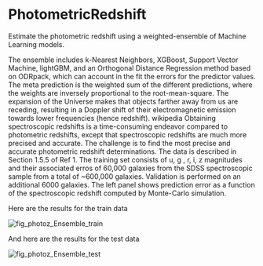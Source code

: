 # PhotometricRedshift
Estimate the photometric redshift using a weighted-ensemble of Machine Learning models.

The ensemble includes k-Nearest Neighbors, XGBoost, Support Vector Machine, lightGBM, and an Orthogonal Distance Regression method based on ODRpack, which can account in the fit the errors for the predictor values.
The meta prediction is the weighted sum of the different predictions, where the weights are inversely proportional to the root-mean-square.
The expansion of the Universe makes that objects farther away from us are receding, resulting in a Doppler shift of their electromagnetic emission towards lower frequencies (hence redshift). wikipedia
Obtaining spectroscopic redshifts is a time-consuming endeavor compared to photometric redshifts, except that spectroscopic redshifts are much more precised and accurate. The challenge is to find the most precise and accurate photometric redshift determinations.
The data is described in Section 1.5.5 of Ref 1. The training set consists of u, g , r, i, z magnitudes and their associated erros of 60,000 galaxies from the SDSS spectroscopic sample from a total of ~600,000 galaxies.
Validation is performed on an additional 6000 galaxies. The left panel shows prediction error as a function of the spectroscopic redshift computed by Monte-Carlo simulation.

Here are the results for the train data

![fig_photoz_Ensemble_train](https://github.com/wfthi/PhotometricRedshift/assets/94956037/a1553e5e-2194-4fa4-b9b5-06b6de4e7bc3)

And here are the results for the test data

![fig_photoz_Ensemble_test](https://github.com/wfthi/PhotometricRedshift/assets/94956037/a22729f6-80e6-4ea8-9b1b-b53a0b6e3b2c)




